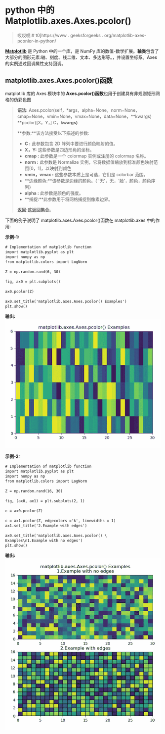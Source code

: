 # python 中的 Matplotlib.axes.Axes.pcolor()

> 哎哎哎:# t0]https://www . geeksforgeeks . org/matplotlib-axes-pconlor-in-python/

**[Matplotlib](https://www.geeksforgeeks.org/python-introduction-matplotlib/)** 是 Python 中的一个库，是 NumPy 库的数值-数学扩展。**轴类**包含了大部分的图形元素:轴、刻度、线二维、文本、多边形等。，并设置坐标系。Axes 的实例通过回调属性支持回调。

## matplotlib.axes.Axes.pcolor()函数

matplotlib 库的 Axes 模块中的 **Axes.pcolor()函数**也用于创建具有非规则矩形网格的伪彩色图

> **语法:** Axes.pcolor(self，*args，alpha=None，norm=None，cmap=None，vmin=None，vmax=None，data=None，**kwargs)
> **pcolor([X，Y，] C，**kwargs)**
> 
> **参数:**该方法接受以下描述的参数:
> 
> *   **C :** 此参数包含 2D 阵列中要进行颜色映射的值。
> *   **X，Y:** 这些参数是四边形角的坐标。
> *   **cmap :** 此参数是一个 colormap 实例或注册的 colormap 名称。
> *   **norm :** 此参数是 Normalize 实例，它将数据值缩放到标准颜色映射范围[0，1]，以映射到颜色
> *   **vmin，vmax :** 这些参数本质上是可选，它们是 colorbar 范围。
> *   **边缘颜色:**该参数是边缘的颜色。{ '无'，无，'脸'，颜色，颜色序列}
> *   **alpha :** 此参数是颜色的强度。
> *   **捕捉:**此参数用于将网格捕捉到像素边界。
> 
> **返回:**这返回**集合**。

下面的例子说明了 matplotlib.axes.Axes.pcolor()函数在 matplotlib.axes 中的作用:

**示例-1:**

```
# Implementation of matplotlib function
import matplotlib.pyplot as plt
import numpy as np
from matplotlib.colors import LogNorm

Z = np.random.rand(6, 30)

fig, ax0 = plt.subplots()

ax0.pcolor(Z)

ax0.set_title('matplotlib.axes.Axes.pcolor() Examples')
plt.show()
```

**输出:**
![](img/6daaa3e69b4e832a51c386ea8633fb2b.png)

**示例-2:**

```
# Implementation of matplotlib function
import matplotlib.pyplot as plt
import numpy as np
from matplotlib.colors import LogNorm

Z = np.random.rand(16, 30)

fig, (ax0, ax1) = plt.subplots(2, 1)

c = ax0.pcolor(Z)

c = ax1.pcolor(Z, edgecolors ='k', linewidths = 1)
ax1.set_title('2.Example with edges')

ax0.set_title('matplotlib.axes.Axes.pcolor() \
Examples\n1.Example with no edges')
plt.show()
```

**输出:**
![](img/8bc7bd7bdc798e842b5da67bca466166.png)
